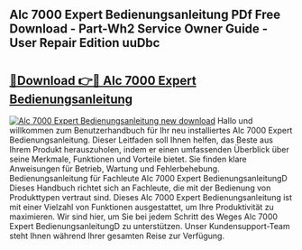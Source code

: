## Alc 7000 Expert Bedienungsanleitung PDf Free Download - Part-Wh2 Service Owner Guide - User Repair Edition uuDbc

# <h2><a href="http://df46p1.blite.top/?on=Alc+7000+Expert+Bedienungsanleitung">🔗Download 👉🔴 Alc 7000 Expert Bedienungsanleitung</a></h2>

[![Alc 7000 Expert Bedienungsanleitung new download](https://i.imgur.com/lujVjoI.png)](http://df46p1.blite.top/?on=Alc+7000+Expert+Bedienungsanleitung)
Hallo und willkommen zum Benutzerhandbuch für Ihr neu installiertes Alc 7000 Expert Bedienungsanleitung. Dieser Leitfaden soll Ihnen helfen, das Beste aus Ihrem Produkt herauszuholen, indem er einen umfassenden Überblick über seine Merkmale, Funktionen und Vorteile bietet. Sie finden klare Anweisungen für Betrieb, Wartung und Fehlerbehebung. Bedienungsanleitung für Fachleute Alc 7000 Expert BedienungsanleitungD Dieses Handbuch richtet sich an Fachleute, die mit der Bedienung von Produkttypen vertraut sind. Dieses Alc 7000 Expert Bedienungsanleitung ist mit einer Vielzahl von Funktionen ausgestattet, um Ihre Produktivität zu maximieren. Wir sind hier, um Sie bei jedem Schritt des Weges Alc 7000 Expert BedienungsanleitungD zu unterstützen. Unser Kundensupport-Team steht Ihnen während Ihrer gesamten Reise zur Verfügung.
